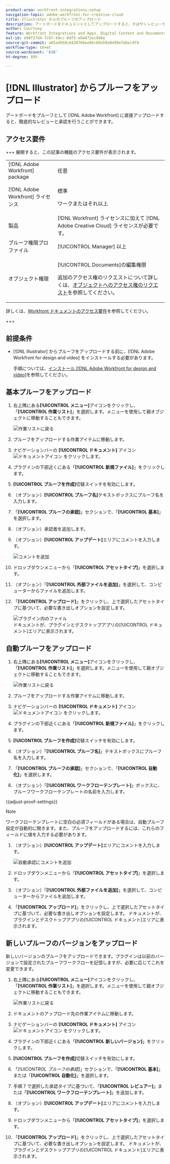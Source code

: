 ```yaml
---
product-area: workfront-integrations;setup
navigation-topic: adobe-workfront-for-creative-cloud
title: Illustrator からのプルーフのアップロード
description: アートボードをドキュメントとしてアップロードすると、すばやくレビューや承認を行ったり、単に Adobe Workfront に保存したりすることができます。
author: Courtney
feature: Workfront Integrations and Apps, Digital Content and Documents
exl-id: e98f27d4-7c07-44cc-8df5-e04472ec946e
source-git-commit: a65a4568c6428768ee6bc60a59a8499efdbec9f8
workflow-type: tm+mt
source-wordcount: '638'
ht-degree: 89%

---
```


# [!DNL Illustrator] からプルーフをアップロード

アートボードをプルーフとして [!DNL Adobe Workfront] に直接アップロードすると、徹底的なレビューと承認を行うことができます。

## アクセス要件

+++ 展開すると、この記事の機能のアクセス要件が表示されます。

<table style="table-layout:auto"> 
 <col> 
 <col> 
 <tbody> 
 <tr> 
   <td role="rowheader">[!DNL Adobe Workfront] package</td> 
   <td> 任意</td> 
  </tr> 
  <tr> 
   <td role="rowheader">[!DNL Adobe Workfront] ライセンス</td> 
   <td> <p>標準</p> <p>ワークまたはそれ以上</p> </td> 
  </tr> 
  <tr> 
   <td role="rowheader">製品</td> 
   <td>[!DNL Workfront] ライセンスに加えて [!DNL Adobe Creative Cloud] ライセンスが必要です。</td> 
  </tr> 
  <tr> 
   <td role="rowheader">プルーフ権限プロファイル </td> 
   <td>[!UICONTROL Manager] 以上</td> 
  </tr> 
  <tr> 
   <td role="rowheader">オブジェクト権限</td> 
   <td> <p>[!UICONTROL Documents]の編集権限</p> <p>追加のアクセス権のリクエストについて詳しくは、<a href="../../workfront-basics/grant-and-request-access-to-objects/request-access.md" class="MCXref xref">オブジェクトへのアクセス権のリクエスト</a>を参照してください。</p> </td> 
  </tr> 
 </tbody> 
</table>

詳しくは、[Workfront ドキュメントのアクセス要件](/help/quicksilver/administration-and-setup/add-users/access-levels-and-object-permissions/access-level-requirements-in-documentation.md)を参照してください。

+++

## 前提条件

* [!DNL Illustrator] からプルーフをアップロードする前に、[!DNL Adobe Workfront for design and video] をインストールする必要があります。

  手順については、[インストール [!DNL Adobe Workfront for design and video]](/help/quicksilver/workfront-integrations-and-apps/adobe-workfront-for-creative-cloud/wf-install-cc.md)を参照してください。

## 基本プルーフをアップロード

1. 右上隅にある&#x200B;**[!UICONTROL メニュー]**&#x200B;アイコンをクリックし、「**[!UICONTROL 作業リスト]**」を選択します。メニューを使用して親オブジェクトに移動することもできます。

   ![ 作業リストに戻る ](assets/go-back-to-work-list-350x314.png)

1. プルーフをアップロードする作業アイテムに移動します。
1. ナビゲーションバーの **[!UICONTROL ドキュメント]** アイコン ![ ドキュメントアイコン ](assets/documents.png) をクリックします。
1. プラグインの下部近くにある「**[!UICONTROL 新規ファイル]**」をクリックします。
1. **[!UICONTROL プルーフを作成]**&#x200B;切替スイッチを有効にします。
1. （オプション）**[!UICONTROL プルーフ名]**&#x200B;テキストボックスにプルーフ名を入力します。
1. 「**[!UICONTROL プルーフの承認]**」セクションで、「**[!UICONTROL 基本]**」を選択します。
1. （オプション）承認者を追加します。
1. （オプション）**[!UICONTROL アップデート]**&#x200B;エリアにコメントを入力します。

   ![ コメントを追加 ](assets/add-comment.png)

1. ドロップダウンメニューから「**[!UICONTROL アセットタイプ]**」を選択します。

1. （オプション）「**[!UICONTROL 外部ファイルを追加]**」を選択して、コンピューターからファイルを追加します。
1. 「**[!UICONTROL アップロード]**」をクリックし、上で選択したアセットタイプに基づいて、必要な書き出しオプションを設定します。

   ![ プラグイン内のファイル ](assets/plugin-files-350x307.png)\
   ドキュメントが、プラグインとデスクトップアプリの[!UICONTROL ドキュメント]エリアに表示されます。


## 自動プルーフをアップロード

1. 右上隅にある&#x200B;**[!UICONTROL メニュー]**&#x200B;アイコンをクリックし、「**[!UICONTROL 作業リスト]**」を選択します。メニューを使用して親オブジェクトに移動することもできます。

   ![ 作業リストに戻る ](assets/go-back-to-work-list-350x314.png)

1. プルーフをアップロードする作業アイテムに移動します。
1. ナビゲーションバーの **[!UICONTROL ドキュメント]** アイコン ![ ドキュメントアイコン ](assets/documents.png) をクリックします。

1. プラグインの下部近くにある「**[!UICONTROL 新規ファイル]**」をクリックします。
1. **[!UICONTROL プルーフを作成]**&#x200B;切替スイッチを有効にします。
1. （オプション）「**[!UICONTROL プルーフ名]**」テキストボックスにプルーフ名を入力します。
1. 「**[!UICONTROL プルーフの承認]**」セクションで、「**[!UICONTROL 自動化]**」を選択します。
1. （オプション）「**[!UICONTROL ワークフローテンプレート]**」ボックスに、プルーフワークフローテンプレートの名前を入力します。

{{adjust-proof-settings}}

>[!NOTE]
>
> ワークフローテンプレートに空白の必須フィールドがある場合は、自動プルーフ設定が自動的に開きます。また、プルーフをアップロードするには、これらのフィールドに値を入力する必要があります。


1. （オプション）**[!UICONTROL アップデート]**&#x200B;エリアにコメントを入力します。

   ![ 自動承認にコメントを追加 ](assets/add-comment-automated-approval.png)

1. ドロップダウンメニューから「**[!UICONTROL アセットタイプ]**」を選択します。
1. （オプション）「**[!UICONTROL 外部ファイルを追加]**」を選択して、コンピューターからファイルを追加します。
1. 「**[!UICONTROL アップロード]**」をクリックし、上で選択したアセットタイプに基づいて、必要な書き出しオプションを設定します。
ドキュメントが、プラグインとデスクトップアプリの[!UICONTROL ドキュメント]エリアに表示されます。

## 新しいプルーフのバージョンをアップロード

新しいバージョンのプルーフをアップロードできます。プラグインは以前のバージョンで設定されたプルーフワークフローを記憶しますが、必要に応じてこれを変更できます。

1. 右上隅にある&#x200B;**[!UICONTROL メニュー]**&#x200B;アイコンをクリックし、「**[!UICONTROL 作業リスト]**」を選択します。メニューを使用して親オブジェクトに移動することもできます。

   ![ 作業リストに戻る ](assets/go-back-to-work-list-350x314.png)

1. ドキュメントのアップロード先の作業アイテムに移動します。
1. ナビゲーションバーの **[!UICONTROL ドキュメント]** アイコン ![ ドキュメントアイコン ](assets/documents.png) をクリックします。

1. プラグインの下部近くにある「**[!UICONTROL 新しいバージョン]**」をクリックします。
1. **[!UICONTROL プルーフを作成]**&#x200B;切替スイッチを有効にします。

1. 「*[!UICONTROL プルーフの承認]*」セクションで、「**[!UICONTROL 基本]**」または「**[!UICONTROL 自動化]**」を選択します。

1. 手順 7 で選択した承認タイプに基づいて、「**[!UICONTROL レビュアー]**」または「**[!UICONTROL ワークフローテンプレート]**」を追加します。

1. （オプション）**[!UICONTROL アップデート]**&#x200B;エリアにコメントを入力します。
1. ドロップダウンメニューから「**[!UICONTROL アセットタイプ]**」を選択します。
1. 「**[!UICONTROL アップロード]**」をクリックし、上で選択したアセットタイプに基づいて、必要な書き出しオプションを設定します。
ドキュメントが、プラグインとデスクトップアプリの[!UICONTROL ドキュメント]エリアに表示されます。
